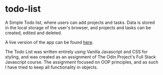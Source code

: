 # todo-list

A Simple Todo list, where users can add projects and tasks. Data is stored in the local storage of the user's browser, and projects and tasks can be created, edited and deleted.

A live version of the app can be found [here](https://coen593.github.io/todo-list/).

The Todo List was written entirely using Vanilla Javascript and CSS for styling, and was created as an assignment of The Odin Project's Full Stack Javascript course. The assignment focused on OOP principles, and as such I have tried to keep all functionality in objects.
